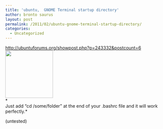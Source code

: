 ```yaml
---
title: 'ubuntu,  GNOME Terminal startup directory'
author: bronto saurus
layout: post
permalink: /2011/02/ubuntu-gnome-terminal-startup-directory/
categories:
  - Uncategorized
---
```

<http://ubuntuforums.org/showpost.php?p=243332&postcount=6>  
[<img src="http://brontosaurusrex.69.mu/wp-content/uploads/2011/02/terminal-150x150.png" alt="" title="terminal" width="150" height="150" class="alignright size-thumbnail wp-image-1258" />][1]  
*  
Just add &#8220;cd /some/folder&#8221; at the end of your .bashrc file and it will work perfectly.*</p> 

(untested)

 [1]: http://brontosaurusrex.69.mu/wp-content/uploads/2011/02/terminal.png